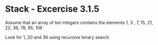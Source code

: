 # Stack - Excercise 3.1.5
Assume that an array of ten integers contains the elements 1, 3 , 7, 15, 21, 22, 36, 78, 95, 106

Look for 1, 20 and 36 using recursive binary search